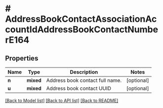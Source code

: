 # # AddressBookContactAssociationAccountIdAddressBookContactNumberE164

## Properties

Name | Type | Description | Notes
------------ | ------------- | ------------- | -------------
**n** | **mixed** | Address book contact full name. | [optional]
**u** | **mixed** | Address book contact UUID | [optional]

[[Back to Model list]](../../README.md#models) [[Back to API list]](../../README.md#endpoints) [[Back to README]](../../README.md)
